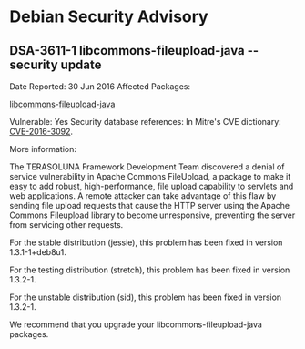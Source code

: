 
Debian Security Advisory
========================


DSA-3611-1 libcommons-fileupload-java -- security update
--------------------------------------------------------



Date Reported:
30 Jun 2016
Affected Packages:

[libcommons-fileupload-java](https://packages.debian.org/src:libcommons-fileupload-java)

Vulnerable:
Yes
Security database references:
In Mitre's CVE dictionary: [CVE-2016-3092](https://security-tracker.debian.org/tracker/CVE-2016-3092).  

More information:

The TERASOLUNA Framework Development Team discovered a denial of service
vulnerability in Apache Commons FileUpload, a package to make it
easy to add robust, high-performance, file upload capability to servlets
and web applications. A remote attacker can take advantage of this flaw
by sending file upload requests that cause the HTTP server using the
Apache Commons Fileupload library to become unresponsive, preventing the
server from servicing other requests.


For the stable distribution (jessie), this problem has been fixed in
version 1.3.1-1+deb8u1.


For the testing distribution (stretch), this problem has been fixed
in version 1.3.2-1.


For the unstable distribution (sid), this problem has been fixed in
version 1.3.2-1.


We recommend that you upgrade your libcommons-fileupload-java packages.





